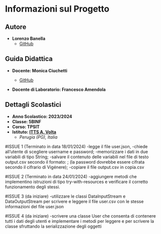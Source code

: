
# Informazioni sul Progetto

## Autore
- **Lorenzo Banella**
  - [GitHub](https://github.com/lbanella)



## Guida Didattica
- **Docente: Monica Ciuchetti**
  - [GitHub](https://github.com/mciuchetti)

- **Docente di Laboratorio: Francesco Amendola**

## Dettagli Scolastici
- **Anno Scolastico: 2023/2024**
- **Classe: 5BINF**
- **Corso: TPSIT**
- **Istituto: [ITTS A. Volta](https://www.avoltapg.edu.it/)**
  - *Perugia (PG), Italia*


#ISSUE 1 (Terminato in data 18/01/2024)
-legge il file user.json, 
-chiede all’utente di scegliere username e password;
-memorizzare i dati in due variabili di tipo String;
-salvare il contenuto delle variabili nel file di testo output.csv secondo il formato: <username>;<password> (la password dovrebbe essere cifrata secondo il cifrario di Vigénere); 
-copiare il file output.csv in copia.csv

#ISSUE 2 (Terminato in data 24/01/2024)
-aggiungere metodi che implementino istruzioni di tipo try-with-resources  e verificare il corretto funzionamento degli stessi.

#ISSUE 3 (da iniziare)
-utilizzare le classi DataInputStream e DataOutputStream per scrivere e leggere il file user.csv con le stesse informazioni del file user.json

#ISSUE 4 (da iniziare)
-scrivere una classe User che consenta di contenere tutti i dati degli utenti e implementare i metodi per leggere e per scrivere la classe sfruttando la serializzazione degli oggetti

